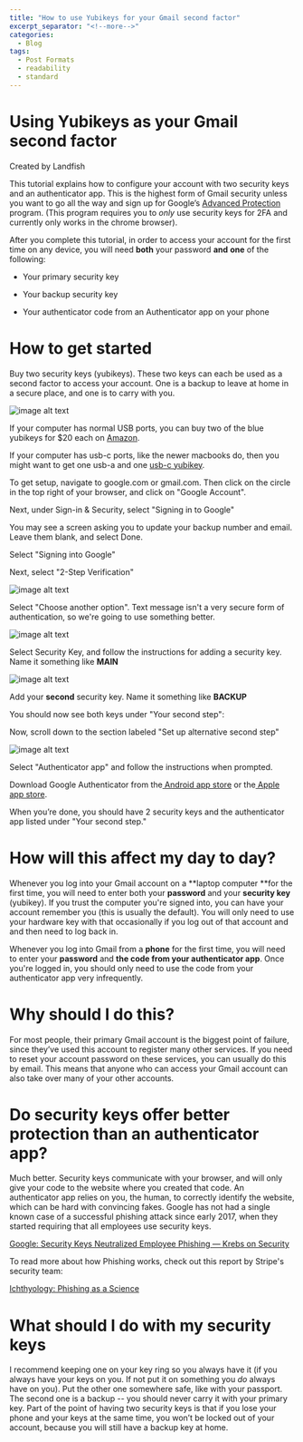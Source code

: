 ```yaml
---
title: "How to use Yubikeys for your Gmail second factor"
excerpt_separator: "<!--more-->"
categories:
  - Blog
tags:
  - Post Formats
  - readability
  - standard
---
```

# Using Yubikeys as your Gmail second factor
Created by Landfish

This tutorial explains how to configure your account with two security keys and an authenticator app. This is the highest form of Gmail security unless you want to go all the way and sign up for Google’s [Advanced Protection](https://landing.google.com/advancedprotection/) program. (This program requires you to *only* use security keys for 2FA and currently only works in the chrome browser).

 After you complete this tutorial, in order to access your account for the first time on any device, you will need **both** your password **and** **one** of the following:

* Your primary security key

* Your backup security key

* Your authenticator code from an Authenticator app on your phone

# **How to get started**

Buy two security keys (yubikeys). These two keys can each be used as a second factor to access your account. One is a backup to leave at home in a secure place, and one is to carry with you.

![image alt text](image_y.png)

If your computer has normal USB ports, you can buy two of the blue yubikeys for $20 each on [Amazon](https://www.amazon.com/Yubico-Security-Key-USB-Authentication/dp/B07BYSB7FK/ref=sr_1_3?s=pc&ie=UTF8&qid=1534802520&sr=1-3&keywords=yubikey).

If your computer has usb-c ports, like the newer macbooks do, then you might want to get one usb-a and one [usb-c yubikey](https://www.yubico.com/product/yubikey-4-series/#yubikey-4c). 

To get setup, navigate to google.com or gmail.com. Then click on the circle in the top right of your browser, and click on "Google Account".

Next, under Sign-in & Security, select "Signing in to Google"

You may see a screen asking you to update your backup number and email. Leave them blank, and select Done.

Select "Signing into Google"

Next, select "2-Step Verification"

![image alt text](image_1.png)

Select "Choose another option". Text message isn't a very secure form of authentication, so we're going to use something better.

![image alt text](image_2.png)

Select Security Key, and follow the instructions for adding a security key. Name it something like **MAIN**

![image alt text](image_3.png)

Add your **second** security key. Name it something like **BACKUP**

You should now see both keys under "Your second step":

Now, scroll down to the section labeled "Set up alternative second step"

![image alt text](image_4.png)

Select "Authenticator app" and follow the instructions when prompted.

Download Google Authenticator from the[ Android app store](https://play.google.com/store/apps/details?id=com.google.android.apps.authenticator2&hl=en_US) or the[ Apple app store](https://itunes.apple.com/us/app/google-authenticator/id388497605?mt=8). 
 

When you’re done, you should have 2 security keys and the authenticator app listed under "Your second step." 

# **How will this affect my day to day?**

Whenever you log into your Gmail account on a **laptop computer **for the first time, you will need to enter both your **password** and your **security key** (yubikey). If you trust the computer you're signed into, you can have your account remember you (this is usually the default). You will only need to use your hardware key with that occasionally if you log out of that account and and then need to log back in.

Whenever you log into Gmail from a **phone** for the first time, you will need to enter your **password** and **the code from your authenticator app**. Once you're logged in, you should only need to use the code from your authenticator app very infrequently.

# **Why should I do this?**

For most people, their primary Gmail account is the biggest point of failure, since they’ve used this account to register many other services. If you need to reset your account password on these services, you can usually do this by email. This means that anyone who can access your Gmail account can also take over many of your other accounts. 

# **Do security keys offer better protection than an authenticator app?**

Much better. Security keys communicate with your browser, and will only give your code to the website where you created that code. An authenticator app relies on you, the human, to correctly identify the website, which can be hard with convincing fakes. Google has not had a single known case of a successful phishing attack since early 2017, when they started requiring that all employees use security keys.

[Google: Security Keys Neutralized Employee Phishing — Krebs on Security](https://krebsonsecurity.com/2018/07/google-security-keys-neutralized-employee-phishing/)

To read more about how Phishing works, check out this report by Stripe's security team:

[Ichthyology: Phishing as a Science](https://www.blackhat.com/docs/us-17/wednesday/us-17-Burnett-Ichthyology-Phishing-As-A-Science-wp.pdf)

# What should I do with my security keys

I recommend keeping one on your key ring so you always have it (if you always have your keys on you. If not put it on something you *do* always have on you). Put the other one somewhere safe, like with your passport. The second one is a backup -- you should never carry it with your primary key. Part of the point of having two security keys is that if you lose your phone and your keys at the same time, you won’t be locked out of your account, because you will still have a backup key at home.

